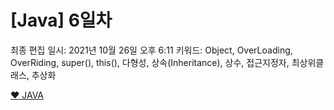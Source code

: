 # [Java] 6일차

최종 편집 일시: 2021년 10월 26일 오후 6:11
키워드: Object, OverLoading, OverRiding, super(), this(), 다형성, 상속(Inheritance), 상수, 접근지정자, 최상위클래스, 추상화

[❤️ JAVA ](%5BJava%5D%206%E1%84%8B%E1%85%B5%E1%86%AF%E1%84%8E%E1%85%A1%202f212da2f4a34e4385265de29f3b7953/%E2%9D%A4%EF%B8%8F%20JAVA%2059cff48f356e4c109f5b4e80401582e9.csv)
